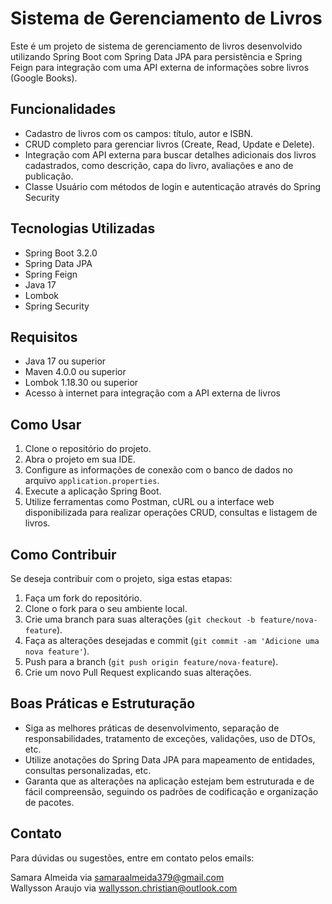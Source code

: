 # Sistema de Gerenciamento de Livros

Este é um projeto de sistema de gerenciamento de livros desenvolvido utilizando Spring Boot com Spring Data JPA para persistência e Spring Feign para integração com uma API externa de informações sobre livros (Google Books).

## Funcionalidades

- Cadastro de livros com os campos: título, autor e ISBN.
- CRUD completo para gerenciar livros (Create, Read, Update e Delete).
- Integração com API externa para buscar detalhes adicionais dos livros cadastrados, como descrição, capa do livro, avaliações e ano de publicação.
- Classe Usuário com métodos de login e autenticação através do Spring Security

## Tecnologias Utilizadas

- Spring Boot 3.2.0
- Spring Data JPA 
- Spring Feign
- Java 17
- Lombok
- Spring Security

## Requisitos

- Java 17 ou superior
- Maven 4.0.0 ou superior
- Lombok 1.18.30 ou superior
- Acesso à internet para integração com a API externa de livros

## Como Usar

1. Clone o repositório do projeto.
2. Abra o projeto em sua IDE.
3. Configure as informações de conexão com o banco de dados no arquivo `application.properties`.
4. Execute a aplicação Spring Boot.
5. Utilize ferramentas como Postman, cURL ou a interface web disponibilizada para realizar operações CRUD, consultas e listagem de livros.

## Como Contribuir

Se deseja contribuir com o projeto, siga estas etapas:

1. Faça um fork do repositório.
2. Clone o fork para o seu ambiente local.
3. Crie uma branch para suas alterações (`git checkout -b feature/nova-feature`).
4. Faça as alterações desejadas e commit (`git commit -am 'Adicione uma nova feature'`).
5. Push para a branch (`git push origin feature/nova-feature`).
6. Crie um novo Pull Request explicando suas alterações.

## Boas Práticas e Estruturação

- Siga as melhores práticas de desenvolvimento, separação de responsabilidades, tratamento de exceções, validações, uso de DTOs, etc.
- Utilize anotações do Spring Data JPA para mapeamento de entidades, consultas personalizadas, etc.
- Garanta que as alterações na aplicação estejam bem estruturada e de fácil compreensão, seguindo os padrões de codificação e organização de pacotes.

## Contato

Para dúvidas ou sugestões, entre em contato pelos emails: 

Samara Almeida via samaraalmeida379@gmail.com <br>
Wallysson Araujo via wallysson.christian@outlook.com

